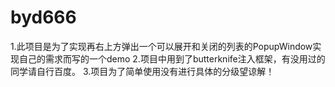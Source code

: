 # byd666
1.此项目是为了实现再右上方弹出一个可以展开和关闭的列表的PopupWindow实现自己的需求而写的一个demo
2.项目中用到了butterknife注入框架，有没用过的同学请自行百度。
3.项目为了简单使用没有进行具体的分级望谅解！
